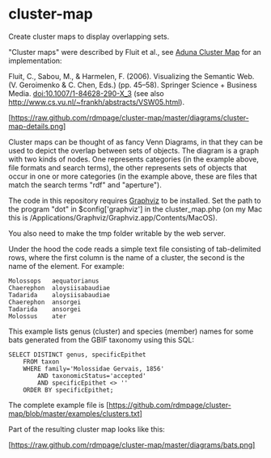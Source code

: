 cluster-map
===========

Create cluster maps to display overlapping sets. 

"Cluster maps" were described by Fluit et al., see [Aduna Cluster Map](http://www.aduna-software.com/technology/clustermap) for an implementation:

Fluit, C., Sabou, M., & Harmelen, F. (2006). Visualizing the Semantic Web. (V. Geroimenko & C. Chen, Eds.) (pp. 45–58). Springer Science + Business Media. [doi:10.1007/1-84628-290-X_3](http://dx.doi.org/10.1007/1-84628-290-X_3) (see also http://www.cs.vu.nl/~frankh/abstracts/VSW05.html).

[https://raw.github.com/rdmpage/cluster-map/master/diagrams/cluster-map-details.png]

Cluster maps can be thought of as fancy Venn Diagrams, in that they can be used to depict the overlap between sets of objects. The diagram is a graph with two kinds of nodes. One represents categories (in the example above, file formats and search terms), the other represents sets of objects that occur in one or more categories (in the example above, these are files that match the search terms "rdf" and "aperture").

The code in this repository requires [Graphviz](http://www.graphviz.org/) to be installed. Set the path to the program "dot" in $config['graphviz'] in the cluster_map.php (on my Mac this is /Applications/Graphviz/Graphviz.app/Contents/MacOS).

You also need to make the tmp folder writable by the web server.

Under the hood the code reads a simple text file consisting of tab-delimited rows, where the first column is the name of a cluster, the second is the name of the element. For example:

	Molossops	aequatorianus
	Chaerephon	aloysiisabaudiae
	Tadarida	aloysiisabaudiae
	Chaerephon	ansorgei
	Tadarida	ansorgei
	Molossus	ater

This example lists genus (cluster) and species (member) names for some bats generated from the GBIF taxonomy using this SQL:

	SELECT DISTINCT genus, specificEpithet 
		FROM taxon 
		WHERE family='Molossidae Gervais, 1856' 
			AND taxonomicStatus='accepted' 
			AND specificEpithet <> '' 
		ORDER BY specificEpithet;

The complete example file is [https://github.com/rdmpage/cluster-map/blob/master/examples/clusters.txt]

Part of the resulting cluster map looks like this:

[https://raw.github.com/rdmpage/cluster-map/master/diagrams/bats.png]
